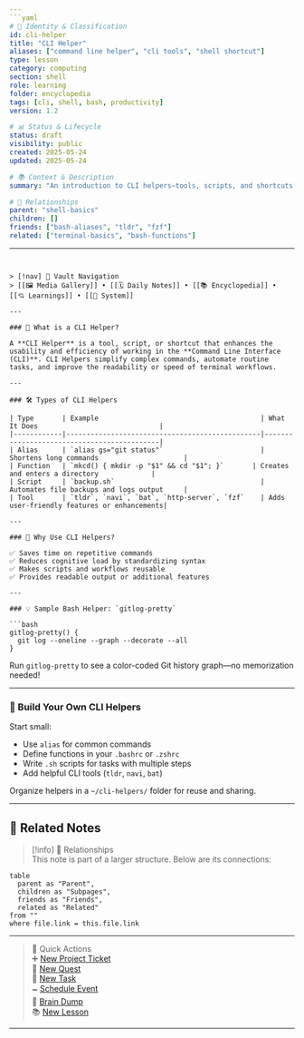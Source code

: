 ```yaml
---
```yaml
# 📄 Identity & Classification
id: cli-helper
title: "CLI Helper"
aliases: ["command line helper", "cli tools", "shell shortcut"]
type: lesson
category: computing
section: shell
role: learning
folder: encyclopedia
tags: [cli, shell, bash, productivity]
version: 1.2

# 📊 Status & Lifecycle
status: draft
visibility: public
created: 2025-05-24
updated: 2025-05-24

# 📚 Context & Description
summary: "An introduction to CLI helpers—tools, scripts, and shortcuts that improve command-line workflows."

# 🧱 Relationships
parent: "shell-basics"
children: []
friends: ["bash-aliases", "tldr", "fzf"]
related: ["terminal-basics", "bash-functions"]
```
---
```


> [!nav] 🧱 Vault Navigation  
> [[🖼 Media Gallery]] • [[🗓 Daily Notes]] • [[📚 Encyclopedia]] • [[💘 Learnings]] • [[🧠 System]]

---

### 🧰 What is a CLI Helper?

A **CLI Helper** is a tool, script, or shortcut that enhances the usability and efficiency of working in the **Command Line Interface (CLI)**. CLI Helpers simplify complex commands, automate routine tasks, and improve the readability or speed of terminal workflows.

---

### 🛠️ Types of CLI Helpers

| Type       | Example                                        | What It Does                              |
|------------|------------------------------------------------|--------------------------------------------|
| Alias      | `alias gs="git status"`                        | Shortens long commands                     |
| Function   | `mkcd() { mkdir -p "$1" && cd "$1"; }`       | Creates and enters a directory             |
| Script     | `backup.sh`                                    | Automates file backups and logs output     |
| Tool       | `tldr`, `navi`, `bat`, `http-server`, `fzf`    | Adds user-friendly features or enhancements|

---

### 🎯 Why Use CLI Helpers?

✅ Saves time on repetitive commands  
✅ Reduces cognitive load by standardizing syntax  
✅ Makes scripts and workflows reusable  
✅ Provides readable output or additional features  

---

### 💡 Sample Bash Helper: `gitlog-pretty`

```bash
gitlog-pretty() {
  git log --oneline --graph --decorate --all
}
```

Run `gitlog-pretty` to see a color-coded Git history graph—no memorization needed!

---

### 🧱 Build Your Own CLI Helpers

Start small:
- Use `alias` for common commands
- Define functions in your `.bashrc` or `.zshrc`
- Write `.sh` scripts for tasks with multiple steps
- Add helpful CLI tools (`tldr`, `navi`, `bat`)

Organize helpers in a `~/cli-helpers/` folder for reuse and sharing.

---

## 🔗 Related Notes

> [!info] 🧠 Relationships  
> This note is part of a larger structure. Below are its connections:

```dataview
table
  parent as "Parent",
  children as "Subpages",
  friends as "Friends",
  related as "Related"
from ""
where file.link = this.file.link
```
---

> 🌛 Quick Actions  
> ➕ [New Project Ticket](obsidian://new?name=Projects/New%20Project%20-%20CLI%20Helper)  
> 🌹 [New Quest](obsidian://new?name=Quests/New%20Quest%20-%20CLI%20Helper)  
> 🎯 [New Task](obsidian://new?name=Tasks/New%20Task%20-%20CLI%20Helper)  
> 🗕 [Schedule Event](obsidian://new?name=Events/New%20Event%20-%20CLI%20Helper)  
> 📝 [Brain Dump](obsidian://new?name=Notes/Brain%20Dump%20-%20CLI%20Helper)  
> 📚 [New Lesson](obsidian://new?name=Lessons/New%20Lesson%20-%20CLI%20Helper)

---